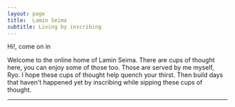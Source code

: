 ```yaml
---
layout: page
title:  Lamin Seima
subtitle: Living by inscribing
---
```


Hi!, come on in

Welcome to the online home of Lamin Seima. 
There are cups of thought here, you can enjoy some of those too. 
Those are served by me myself, Ryo. I hope these cups of thought help quench your thirst. 
Then build days that haven't happened yet by inscribing while sipping these cups of thought.

---
